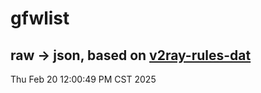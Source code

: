 # gfwlist
## raw -> json, based on [v2ray-rules-dat](https://github.com/Loyalsoldier/v2ray-rules-dat)
Thu Feb 20 12:00:49 PM CST 2025

